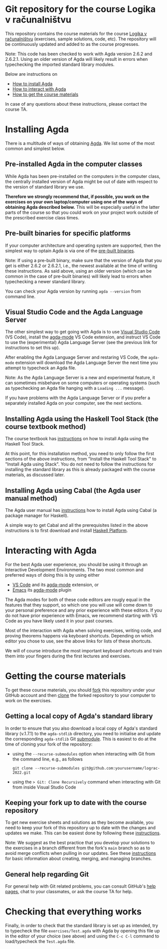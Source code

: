 # Git repository for the course Logika v računalništvu

This repository contains the course materials for the course
[Logika v računalništvu](https://ucilnica.fmf.uni-lj.si/course/view.php?id=252)
(exercises, sample solutions, code, etc). The repository will be
continuously updated and added to as the course progresses.

Note: This code has been checked to work with Agda version 2.6.2
and 2.6.2.1. Using an older version of Agda will likely result in
errors when typechecking the imported standard library modules.

Below are instructions on
- [How to install Agda](#installing-agda)
- [How to interact with Agda](#interacting-with-agda)
- [How to get the course materials](#getting-the-course-materials)

In case of any questions about these instructions, please contact the
course TA.

# Installing Agda

There is a multitude of ways of obtaining
[Agda](https://wiki.portal.chalmers.se/agda/pmwiki.php).
We list some of the most common and simplest below.

## Pre-installed Agda in the computer classes

While Agda has been pre-installed on the computers in the computer
class, the centrally installed version of Agda might be out of
date with respect to the version of standard library we use.

**Therefore we strongly recommend that, if possible, you work on
the exercises on your own laptop/computer using one of the ways of
obtaining Agda described below.** This will be especially useful
in the latter parts of the course so that you could work on your
project work outside of the prescribed exercise class times.

## Pre-built binaries for specific platforms

If your computer architecture and operating system are supported, then
the simplest way to optain Agda is via one of the
[pre-built binaries](https://agda.readthedocs.io/en/v2.6.2.1/getting-started/installation.html#prebuilt-packages-and-system-specific-instructions).

Note: If using a pre-built binary, make sure that the version of Agda
that you get is either 2.6.2 or 2.6.2.1, i.e., the newest available
at the time of writing these instructions. As said above, using an
older version (which can be common in the case of pre-built binaries)
will likely lead to errors when typechecking a newer standard library.

You can check your Agda version by running `agda --version` from
command line.

## Visual Studio Code and the Agda Language Server

The other simplest way to get going with Agda is to use [Visual Studio
Code](https://code.visualstudio.com) (VS Code), install the
[agda-mode](https://marketplace.visualstudio.com/items?itemName=banacorn.agda-mode)
VS Code extension, and instruct VS Code to use the (experimental) Agda
Language Server (see the previous link for instructions to set this up).

After enabling the Agda Language Server and restaring VS Code, the
`agda-mode` extension will download the Agda Language Server the next
time you attempt to typecheck an Agda file.

Note: As the Agda Language Server is a new and experimental feature,
it can sometimes misbehave on some computers or operating systems (such
as typechecking an Agda file hanging with a `Loading ...` message).

If you have problems with the Agda Language Server or if you prefer a
separately installed Agda on your computer, see the next sections.

## Installing Agda using the Haskell Tool Stack (the course textbook method)

The course textbook has
[instructions](https://plfa.github.io/GettingStarted/#install-agda-using-stack)
on how to install Agda using the Haskell Tool Stack.

At this point, for this installation method, you need to only follow
the first sections of the above instructions, from "Install the
Haskell Tool Stack" to "Install Agda using Stack". You do not need to
follow the instructions for installing the standard library as this is
already packaged with the course materials, as discussed later.

## Installing Agda using Cabal (the Agda user manual method)

The Agda user manual has
[instructions](https://agda.readthedocs.io/en/v2.6.2.1/getting-started/installation.html#using-cabal)
how to install Agda using Cabal (a package manager for Haskell).

A simple way to get Cabal and all the prerequisites listed in the
above instructions is to first download and install
[Haskell Platform](https://www.haskell.org/downloads/).

# Interacting with Agda

For the best Agda user experience, you should be using it through an
Interactive Development Environments. The two most common and
preferred ways of doing this is by using either
- [VS Code](https://code.visualstudio.com) and its
  [agda-mode](https://marketplace.visualstudio.com/items?itemName=banacorn.agda-mode)
  extension, or
- [Emacs](https://www.gnu.org/software/emacs/) its
  [agda-mode](https://agda.readthedocs.io/en/latest/tools/emacs-mode.html)
  plugin

The Agda modes for both of these code editors are rougly equal in the
features that they support, so which one you will use will come down
to your personal preference and any prior experience with these
editors. If you do not have prior experience with Emacs, we recommend
starting with VS Code as you have likely used it in your past courses.

Most of the interaction with Agda when solving exercises, writing code,
and proving theorems happens via keyboard shortcuts. Depending on which
editor you chose to use, see the above links for lists of these shortcuts.

We will of course introduce the most important keyboard shortcuts and
train them into your fingers during the first lectures and exercises.

# Getting the course materials

To get these course materials, you should
[fork](https://docs.github.com/en/get-started/quickstart/fork-a-repo)
this repository under your GitHub account and then
[clone](https://docs.github.com/en/repositories/creating-and-managing-repositories/cloning-a-repository)
the forked repository to your computer to work on the exercises.

## Getting a local copy of Agda's standard library

In order to ensure that you also download a local copy of Agda's
standard library (v.1.7.1) to the `agda-stdlib` directory, you need
to initialise and update the corresponding `agda-stdlib` Git
[submodule](https://git-scm.com/book/en/v2/Git-Tools-Submodules).
This is easiest to do at the time of cloning your fork of the
repository:

- using the `--recurse-submodules` option when interacting with Git
  from the command line, e.g., as follows

  ```
  git clone --recurse-submodules git@github.com:yourusername/lograc-2022.git
  ```

- using the `> Git: Clone Recursively` command when interacting with
  Git from inside Visual Studio Code

## Keeping your fork up to date with the course repository

To get new exercise sheets and solutions as they become available, you
need to keep your fork of this repository up to date with the changes
and updates we make. This can be easiest done by following these
[instructions](https://docs.github.com/en/pull-requests/collaborating-with-pull-requests/working-with-forks/syncing-a-fork).

Note: We suggest as the best practice that you develop your solutions
to the exercises in a branch different from the fork's `main` branch
so as to avoid merge conflicts when pulling in our updates. See these
[instructions](https://git-scm.com/book/en/v2/Git-Branching-Basic-Branching-and-Merging)
for basic information about creating, merging, and managing branches.

## General help regarding Git

For general help with Git related problems, you can consult GitHub's
[help pages](https://training.github.com/downloads/github-git-cheat-sheet/),
chat to your classmates, or ask the course TA for help.

# Checking that everything works

Finally, in order to check that the standard library is set up as
intended, try to typecheck the file `exercises/Test.agda` with Agda
by opening this file up in the editor of your choice (see above) and
using the `C-c C-l` command to load/typecheck the `Test.agda` file.


